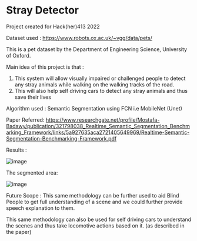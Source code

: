 # Stray Detector
Project created for Hack(her)413 2022

Dataset used : https://www.robots.ox.ac.uk/~vgg/data/pets/ 

This is a pet dataset by the Department of Engineering Science, University of Oxford. 

Main idea of this project is that :
1. This system will allow visually impaired or challenged people to detect any stray animals while walking on the walking tracks of the road.
2. This will also help self driving cars to detect any stray animals and thus save their lives

Algorithm used : Semantic Segmentation using FCN i.e MobileNet (Unet)

Paper Referred: https://www.researchgate.net/profile/Mostafa-Badawy/publication/321798038_Realtime_Semantic_Segmentation_Benchmarking_Framework/links/5a927635aca2721405649969/Realtime-Semantic-Segmentation-Benchmarking-Framework.pdf

Results : 

![image](https://user-images.githubusercontent.com/35986549/152683516-3f2233c7-9a11-4b1f-873f-f12b4c9f1ed9.png)

The segmented area: 

![image](https://user-images.githubusercontent.com/35986549/152683536-ecf914b4-7289-4f5d-8efd-e95cce477516.png)


Future Scope :
This same methodology can be further used to aid Blind People to get full understanding of a scene and we could further provide speech explanation to them. 

This same methodology can also be used for self driving cars to understand the scenes and thus take locomotive actions based on it. (as described in the paper) 
